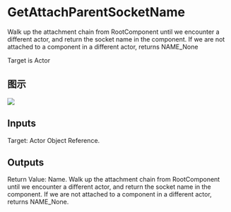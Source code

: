 # GetAttachParentSocketName

Walk up the attachment chain from RootComponent until we encounter a different actor, and return the socket name in the component. If we are not attached to a component in a different actor, returns NAME_None

Target is Actor

## 图示

![]($-20221218-17343814.png)

## Inputs

Target: Actor Object Reference.  

## Outputs

Return Value: Name. Walk up the attachment chain from RootComponent until we encounter a different actor, and return the socket name in the component. If we are not attached to a component in a different actor, returns NAME_None.

